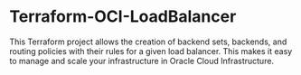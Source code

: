 # Terraform-OCI-LoadBalancer
This Terraform project allows the creation of backend sets, backends, and routing policies with their rules for a given load balancer. This makes it easy to manage and scale your infrastructure in Oracle Cloud Infrastructure.
